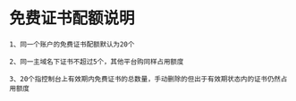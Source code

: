 # 免费证书配额说明

    1、同一个账户的免费证书配额默认为20个
    
    2、同一主域名下证书不超过5个，其他平台购同样占用额度
    
    3、20个指控制台上有效期内免费证书的总数量，手动删除的但出于有效期状态内的证书仍然占用额度
    
   
